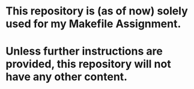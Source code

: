 # This repository is (as of now) solely used for my Makefile Assignment.

# Unless further instructions are provided, this repository will not have any other content. 